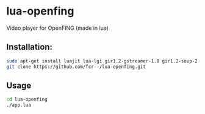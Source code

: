 # lua-openfing
Video player for OpenFING (made in lua)

## Installation:
```sh
sudo apt-get install luajit lua-lgi gir1.2-gstreamer-1.0 gir1.2-soup-2.4 gir1.2-gtk-3.0
git clone https://github.com/fcr--/lua-openfing.git
```

## Usage
```sh
cd lua-openfing
./app.lua
```
